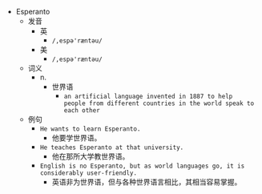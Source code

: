 - Esperanto
  - 发音
    - 英
      - `/,espə'ræntəu/`
    - 美
      - `/,espə'ræntəu/`
  - 词义
    - n.
      - 世界语
        - `an artificial language invented in 1887 to help people from different countries in the world speak to each other`
  - 例句
    - `He wants to learn Esperanto.`
      - 他要学世界语。
    - `He teaches Esperanto at that university.`
      - 他在那所大学教世界语。
    - `English is no Esperanto, but as world languages go, it is considerably user-friendly.`
      - 英语非为世界语，但与各种世界语言相比，其相当容易掌握。

